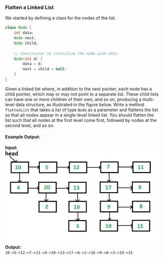 ### Flatten a Linked List

We started by defining a class for the nodes of the list.
```java
class Node {
    int data;
    Node next;
    Node child;

    // Constructor to initialize the node with data
    Node(int d) {
        data = d;
        next = child = null;
    }
}
```
Given a linked list where, in addition to the next pointer, each node has a child pointer, which may or may not point to a separate list. These child lists can have one or more children of their own, and so on, producing a multi-level data structure, as illustrated in the figure below. Write a method `flattenList` that takes a list of type `Node` as a parameter and flattens the list so that all nodes appear in a single-level linked list. You should flatten the list such that all nodes at the first level come first, followed by nodes at the second level, and so on.

#### Example Output:

**Input:**  
![Example Input](./Linked_list_example.png)

**Output:**  
`10->5->12->7->11->4->20->13->17->6->2->16->9->8->3->19->15`

